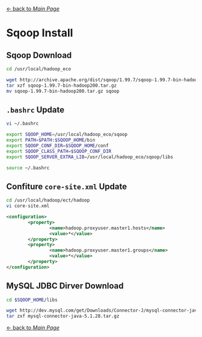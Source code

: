 [← back to *Main Page*](https://github.com/LogSigma/Hadoop/blob/master/README.md)

# Sqoop Install

## Sqoop Download
```sh
cd /usr/local/hadoop_eco
```
```sh
wget http://archive.apache.org/dist/sqoop/1.99.7/sqoop-1.99.7-bin-hadoop200.tar.gz
tar xzf sqoop-1.99.7-bin-hadoop200.tar.gz
mv sqoop-1.99.7-bin-hadoop200.tar.gz sqoop
```

## ```.bashrc``` Update
```sh
vi ~/.bashrc
```
```sh
export SQOOP_HOME=/usr/local/hadoop_eco/sqoop
export PATH=$PATH:$SQOOP_HOME/bin
export SQOOP_CONF_DIR=$SQOOP_HOME/conf
export SQOOP_CLASS_PATH=$SQOOP_CONF_DIR
export SQOOP_SERVER_EXTRA_LIB=/usr/local/hadoop_eco/sqoop/libs
```
```sh
source ~/.bashrc
```

## Confiture ```core-site.xml``` Update
```sh
cd /usr/local/hadoop/ect/hadoop
vi core-site.xml
```
```xml
<configuration>
        <property>
                <name>hadoop.proxyuser.master1.hosts</name>
                <value>*</value>
        </property>
        <property>
                <name>hadoop.proxyuser.master1.groups</name>
                <value>*</value>
        </property>
</configuration>
```

## MySQL JDBC Dirver Download
```sh
cd $SQOOP_HOME/libs
```
```sh
wget http://dev.mysql.com/get/Downloads/Connector-J/mysql-connector-java-5.1.28.tar.gz
tar zxf mysql-connector-java-5.1.28.tar.gz
```

[← back to *Main Page*](https://github.com/LogSigma/Hadoop/blob/master/README.md)
